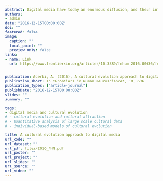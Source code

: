```yaml
---
abstract: Digital media have today an enormous diffusion, and their influence on the behavior of a vast part of the human population can hardly be underestimated. In this review I propose that cultural evolution theory, including both a sophisticated view of human behavior and a methodological attitude to modeling and quantitative analysis, provides a useful framework to study the effects and the developments of media in the digital age. I will first give a general presentation of the cultural evolution framework, and I will then introduce this more specific research program with two illustrative topics. The first topic concerns how cultural transmission biases, that is, simple heuristics such as “copy prestigious individuals” or “copy the majority,” operate in the novel context of digital media. The existence of transmission biases is generally justified with their adaptivity in small-scale societies. How do they operate in an environment where, for example, prestigious individuals possess not-relevant skills, or popularity is explicitly quantified and advertised? The second aspect relates to fidelity of cultural transmission. Digitally-mediated interactions support cheap and immediate high-fidelity transmission, in opposition, for example, to oral traditions. How does this change the content that is more likely to spread? Overall, I suggest the usefulness of a “long view” to our contemporary digital environment, contextualized in cognitive science and cultural evolution theory, and I discuss how this perspective could help us to understand what is genuinely new and what is not.
authors:
- admin
date: "2016-12-15T00:00:00Z"
doi: ""
featured: false
image:
  caption: ""
  focal_point: ""
  preview_only: false
links:
- name: Link
  url: https://www.frontiersin.org/articles/10.3389/fnhum.2016.00636/full


publication: Acerbi, A. (2016), A cultural evolution approach to digital media, *Frontiers in Human Neuroscience*, 10, 636
publication_short: In *Frontiers in Human Neuroscience*, 10, 636
publication_types: ["article-journal"]
publishDate: "2016-12-15T00:00:00Z"
slides: ""
summary: ""

tags:
- digital media and cultural evolution
# - cultural evolution and cultural attraction 
# - Quantitative analysis of large scale cultural data
# - individual-based models of cultural evolution

title: A cultural evolution approach to digital media
url_code: ""
url_dataset: ""
url_pdf: files/2016_FHN.pdf
url_poster: ""
url_project: ""
url_slides: ""
url_source: ""
url_video: ""
---
```

<script id="altmetric-embed-js" type="text/javascript"
src='https://d1bxh8uas1mnw7.cloudfront.net/assets/embed.js'></script>

<div data-badge-details="right" data-badge-type="donut" data-doi="110.3389/fnhum.2016.00636" data-hide-no-mentions="true" class="altmetric-embed"></div>